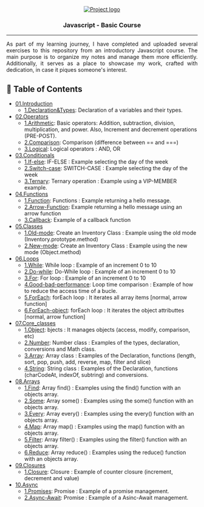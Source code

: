 <p align="center">
  <a href="" rel="noopener">
 <img src="https://coursework.vschool.io/content/images/size/w2000/2016/03/javascript-logo-banner.jpg" alt="Project logo"></a>
</p>

<h3 align="center">Javascript - Basic Course</h3>

---

<p align="justify">As part of my learning journey, I have completed and uploaded several exercises to this repository from an introductory Javascript course. The main purpose is to organize my notes and manage them more efficiently. Additionally, it serves as a place to showcase my work, crafted with dedication, in case it piques someone's interest.
    <br> 
</p>

## 📝 Table of Contents

- [01.Introduction](https://github.com/marc25219/javascript_basics/tree/main/01.Introduction)  
    - [1.Declaration&Types](https://github.com/marc25219/javascript_basics/blob/main/01.Introduction/1.Declaration%26Types.js):  Declaration of a variables and their types.
- [02.Operators](https://github.com/marc25219/javascript_basics/tree/main/02.Operators)
    - [1.Arithmetic](https://github.com/marc25219/javascript_basics/blob/main/02.Operators/1.Arithmetic.js):  Basic operators: Addition, subtraction, division, multiplication, and power. Also, Increment and decrement operations (PRE-POST).
    - [2.Comparison](https://github.com/marc25219/javascript_basics/blob/main/02.Operators/2.Comparison.js):  Comparison (difference between == and ===)
    - [3.Logical](https://github.com/marc25219/javascript_basics/blob/main/02.Operators/3.Logical.js):  Logical operators : AND, OR
- [03.Conditionals](https://github.com/marc25219/javascript_basics/tree/main/03.Conditionals)
    - [1.If-else](https://github.com/marc25219/javascript_basics/blob/main/03.Conditionals/1.If-else.js):  IF-ELSE : Example selecting the day of the week 
    - [2.Switch-case](https://github.com/marc25219/javascript_basics/blob/main/03.Conditionals/2.Switch-case.js):  SWITCH-CASE : Example selecting the day of the week
    - [3.Ternary](https://github.com/marc25219/javascript_basics/blob/main/03.Conditionals/3.Ternary.js):  Ternary operation : Example using a VIP-MEMBER example.
- [04.Functions](https://github.com/marc25219/javascript_basics/tree/main/04.Functions)
    - [1.Function](https://github.com/marc25219/javascript_basics/blob/main/04.Functions/1.Function.js):  Functions : Example returning a hello message.
    - [2.Arrow-Function](https://github.com/marc25219/javascript_basics/blob/main/04.Functions/2.Arrow-Function.js):  Example returning a hello message using an arrow function
    - [3.Callback](https://github.com/marc25219/javascript_basics/blob/main/04.Functions/3.Callback.js):  Example of a callback function
- [05.Classes](https://github.com/marc25219/javascript_basics/tree/main/05.Classes)
    - [1.Old-mode](https://github.com/marc25219/javascript_basics/blob/main/05.Classes/1.old-mode.js):  Create an Inventory Class : Example using the old mode (Inventory.prototype.method)
    - [2.New-mode](https://github.com/marc25219/javascript_basics/blob/main/05.Classes/2.new-mode.js):  Create an Inventory Class : Example using the new mode (Object.method)
- [06.Loops](https://github.com/marc25219/javascript_basics/tree/main/06.Loops)
    - [1.While](https://github.com/marc25219/javascript_basics/blob/main/06.Loops/1.while.js):  While loop : Example of an increment 0 to 10
    - [2.Do-while](https://github.com/marc25219/javascript_basics/blob/main/06.Loops/2.do-while.js):  Do-While loop : Example of an increment 0 to 10
    - [3.For](https://github.com/marc25219/javascript_basics/blob/main/06.Loops/3.for.js):  For loop : Example of an increment 0 to 10
    - [4.Good-bad-performance](https://github.com/marc25219/javascript_basics/blob/main/06.Loops/4.good-bad-performance.js):  Loop time comparison : Example of how to reduce the access time of a bucle.
    - [5.ForEach](https://github.com/marc25219/javascript_basics/blob/main/06.Loops/5.forEach.js):  forEach loop : It iterates all array items [normal, arrow function]
    - [6.ForEach-object](https://github.com/marc25219/javascript_basics/blob/main/06.Loops/6.forEach-object.js):  forEach loop : It iterates the object attributtes [normal, arrow function]
- [07.Core_classes](https://github.com/marc25219/javascript_basics/tree/main/07.Core_classes)
    - [1.Object](https://github.com/marc25219/javascript_basics/blob/main/07.Core_classes/1.object.js):  bjects : It manages objects (access, modify, comparison, etc)
    - [2.Number](https://github.com/marc25219/javascript_basics/blob/main/07.Core_classes/2.number.js):  Number class : Examples of the types, declaration, conversions and Math class.
    - [3.Array](https://github.com/marc25219/javascript_basics/blob/main/07.Core_classes/3.array.js):  Array class : Examples of the Declaration, functions (length, sort, pop, push, add, reverse, map, filter and slice)
    - [4.String](https://github.com/marc25219/javascript_basics/blob/main/07.Core_classes/4.string.js):  String class : Examples of the Declaration, functions (charCodeAt, indexOf, subtring) and conversions.
- [08.Arrays](https://github.com/marc25219/javascript_basics/tree/main/08.Arrays)
    - [1.Find](https://github.com/marc25219/javascript_basics/blob/main/08.Arrays/1.find.js):  Array find() : Examples using the find() function with an objects array.
    - [2.Some](https://github.com/marc25219/javascript_basics/blob/main/08.Arrays/2.some.js):  Array some() : Examples using the some() function with an objects array.
    - [3.Every](https://github.com/marc25219/javascript_basics/blob/main/08.Arrays/3.every.js):  Array every() : Examples using the every() function with an objects array.
    - [4.Map](https://github.com/marc25219/javascript_basics/blob/main/08.Arrays/4.map.js):  Array map() : Examples using the map() function with an objects array.
    - [5.Filter](https://github.com/marc25219/javascript_basics/blob/main/08.Arrays/5.filter.js):  Array filter() : Examples using the filter() function with an objects array.
    - [6.Reduce](https://github.com/marc25219/javascript_basics/blob/main/08.Arrays/6.reduce.js):  Array reduce() : Examples using the reduce() function with an objects array.
- [09.Closures](https://github.com/marc25219/javascript_basics/tree/main/09.Closures)
    - [1.Closure](https://github.com/marc25219/javascript_basics/blob/main/09.Closures/1.closure.js):  Closure : Example of counter closure (increment, decrement and value)
- [10.Async](https://github.com/marc25219/javascript_basics/tree/main/10.Async)
    - [1.Promises](https://github.com/marc25219/javascript_basics/blob/main/10.Async/1.Promises.js):  Promise : Example of a promise management.
    - [2.Async-Await](https://github.com/marc25219/javascript_basics/blob/main/10.Async/2.Async-Await.js):  Promise : Example of a Asinc-Await management. 
